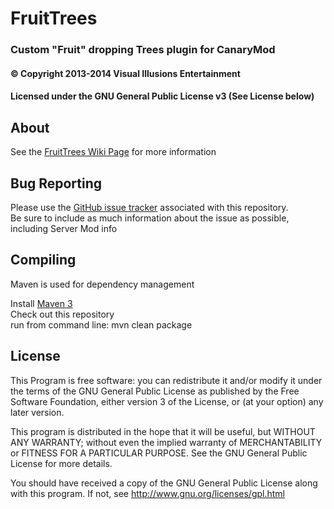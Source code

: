 ﻿# FruitTrees #
### Custom "Fruit" dropping Trees plugin for CanaryMod ###
#### &copy; Copyright 2013-2014 Visual Illusions Entertainment ####
#### Licensed under the GNU General Public License v3 (See License below) ####

## About ##
See the [FruitTrees Wiki Page](http://wiki.visualillusionsent.net/FruitTrees) for more information

## Bug Reporting ##
Please use the [GitHub issue tracker](https://github.com/Visual-Illusions/FruitTrees/issues) associated with this repository.<br/>
Be sure to include as much information about the issue as possible, including Server Mod info

## Compiling ##

Maven is used for dependency management

Install [Maven 3](http://maven.apache.org/download.html)<br/>
Check out this repository<br/>
run from command line: mvn clean package<br/>

## License ##

This Program is free software: you can redistribute it and/or modify
it under the terms of the GNU General Public License as published by
the Free Software Foundation, either version 3 of the License, or
(at your option) any later version.

This program is distributed in the hope that it will be useful,
but WITHOUT ANY WARRANTY; without even the implied warranty of
MERCHANTABILITY or FITNESS FOR A PARTICULAR PURPOSE.  See the
GNU General Public License for more details.

You should have received a copy of the GNU General Public License
along with this program.  If not, see http://www.gnu.org/licenses/gpl.html
